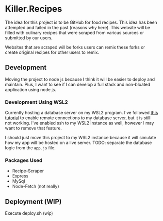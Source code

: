 # Killer.Recipes
The idea for this project is to be GitHub for food recipes. This idea has been attempted and failed in the past (reasons why here). This website will be filled with culinary recipes that were scraped from various sources or submitted by our users. 

Websites that are scraped will be forks users can remix these forks or create original recipes for other users to remix.

## Development
Moving the project to node js because I think it will be easier to deploy and maintain. Plus, I want to see if I can develop a full stack and non-bloated application using node js.

### Development Using WSL2
Currently hosting a database server on my WSL2 program. I've followed [this tutorial](https://www.digitalocean.com/community/tutorials/how-to-allow-remote-access-to-mysql) to enable remote connections to my database server, but it is still not working. I've enabled ssh to my WSL2 instance as well, however I may want to remove that feature.


I should just move this project to my WSL2 instance because it will simulate how my app will be hosted on a live server. 
TODO: separate the database logic from the `app.js` file.

### Packages Used
* Recipe-Scraper
* Express
* MySql
* Node-Fetch (not really)

## Deployment (WIP)

Execute deploy.sh (wip)


